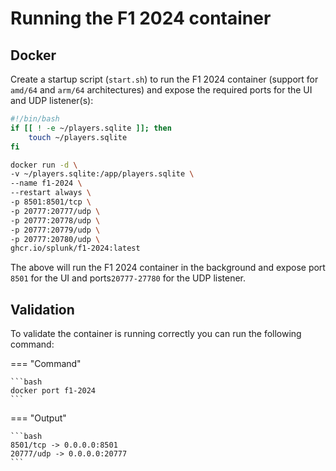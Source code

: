 # Running the F1 2024 container

## Docker

Create a startup script (`start.sh`) to run the F1 2024 container (support for `amd/64` and `arm/64` architectures) and expose the required ports for the UI and UDP listener(s):

```bash
#!/bin/bash
if [[ ! -e ~/players.sqlite ]]; then
    touch ~/players.sqlite
fi

docker run -d \
-v ~/players.sqlite:/app/players.sqlite \
--name f1-2024 \
--restart always \
-p 8501:8501/tcp \
-p 20777:20777/udp \
-p 20777:20778/udp \
-p 20777:20779/udp \
-p 20777:20780/udp \
ghcr.io/splunk/f1-2024:latest
```

The above will run the F1 2024 container in the background and expose port `8501` for the UI and ports`20777-27780` for the UDP listener.

## Validation

To validate the container is running correctly you can run the following command:

=== "Command"

    ```bash
    docker port f1-2024
    ```

=== "Output"

    ```bash
    8501/tcp -> 0.0.0.0:8501
    20777/udp -> 0.0.0.0:20777
    ```
